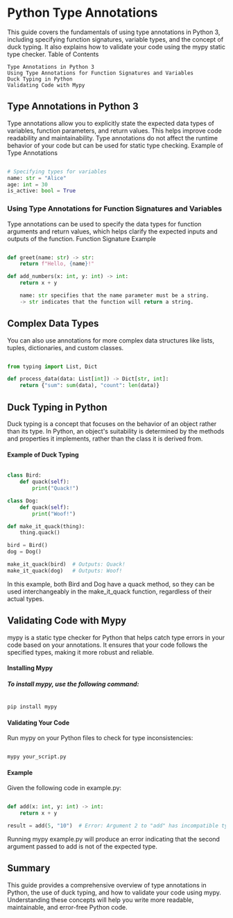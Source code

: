 # Python Type Annotations

This guide covers the fundamentals of using type annotations in Python 3, including specifying function signatures, variable types, and the concept of duck typing. It also explains how to validate your code using the mypy static type checker.
Table of Contents

    Type Annotations in Python 3
    Using Type Annotations for Function Signatures and Variables
    Duck Typing in Python
    Validating Code with Mypy

## Type Annotations in Python 3

Type annotations allow you to explicitly state the expected data types of variables, function parameters, and return values. This helps improve code readability and maintainability. Type annotations do not affect the runtime behavior of your code but can be used for static type checking.
Example of Type Annotations

```python

# Specifying types for variables
name: str = "Alice"
age: int = 30
is_active: bool = True
```
### Using Type Annotations for Function Signatures and Variables

Type annotations can be used to specify the data types for function arguments and return values, which helps clarify the expected inputs and outputs of the function.
Function Signature Example

```python

def greet(name: str) -> str:
    return f"Hello, {name}!"

def add_numbers(x: int, y: int) -> int:
    return x + y

    name: str specifies that the name parameter must be a string.
    -> str indicates that the function will return a string.
```
## Complex Data Types

You can also use annotations for more complex data structures like lists, tuples, dictionaries, and custom classes.

```python

from typing import List, Dict

def process_data(data: List[int]) -> Dict[str, int]:
    return {"sum": sum(data), "count": len(data)}
```
## Duck Typing in Python

Duck typing is a concept that focuses on the behavior of an object rather than its type. In Python, an object's suitability is determined by the methods and properties it implements, rather than the class it is derived from.
#### Example of Duck Typing

```python

class Bird:
    def quack(self):
        print("Quack!")

class Dog:
    def quack(self):
        print("Woof!")

def make_it_quack(thing):
    thing.quack()

bird = Bird()
dog = Dog()

make_it_quack(bird)  # Outputs: Quack!
make_it_quack(dog)   # Outputs: Woof!
```
In this example, both Bird and Dog have a quack method, so they can be used interchangeably in the make_it_quack function, regardless of their actual types.
## Validating Code with Mypy

mypy is a static type checker for Python that helps catch type errors in your code based on your annotations. It ensures that your code follows the specified types, making it more robust and reliable.
#### Installing Mypy

##### To install mypy, use the following command:

```bash

pip install mypy
```
#### Validating Your Code

Run mypy on your Python files to check for type inconsistencies:

```bash

mypy your_script.py
```
#### Example

Given the following code in example.py:

```python

def add(x: int, y: int) -> int:
    return x + y

result = add(5, "10")  # Error: Argument 2 to "add" has incompatible type "str"; expected "int"
```
Running mypy example.py will produce an error indicating that the second argument passed to add is not of the expected type.
## Summary

This guide provides a comprehensive overview of type annotations in Python, the use of duck typing, and how to validate your code using mypy. Understanding these concepts will help you write more readable, maintainable, and error-free Python code.
